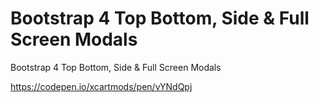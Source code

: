 # Bootstrap 4 Top Bottom, Side & Full Screen Modals

Bootstrap 4 Top Bottom, Side & Full Screen Modals

https://codepen.io/xcartmods/pen/vYNdQpj
